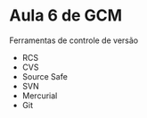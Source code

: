 # Aula 6 de GCM

Ferramentas de controle de versão

* RCS
* CVS
* Source Safe
* SVN
* Mercurial
* Git
